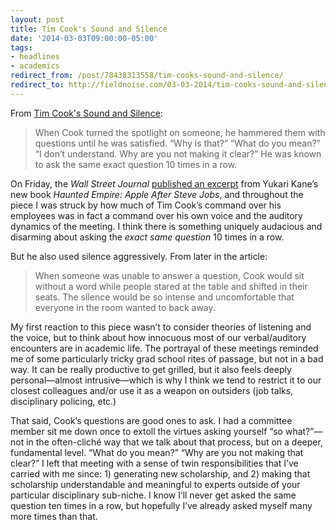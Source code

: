 ```yaml
---
layout: post 
title: Tim Cook's Sound and Silence 
date: '2014-03-03T09:00:00-05:00' 
tags: 
- headlines 
- academics 
redirect_from: /post/78438313558/tim-cooks-sound-and-silence/
redirect_to: http://fieldnoise.com/03-03-2014/tim-cooks-sound-and-silence.html
--- 
```


From [Tim Cook's Sound and Silence](http://online.wsj.comews/articles/SB10001424052702304610404579405420617578250?mod=rss_Technology&mg=reno64-wsj&url=http%3A%2F%2Fonline.wsj.com%2Farticle%2FSB10001424052702304610404579405420617578250.html%3Fmod%3Drss_Technology): 

> When Cook turned the spotlight on someone, he hammered them with questions until he was satisfied. “Why is that?” “What do you mean?” “I don’t understand. Why are you not making it clear?” He was known to ask the same exact question 10 times in a row.

On Friday, the *Wall Street Journal* [published an excerpt](http://d.pr/Udzx) from Yukari Kane’s new book *Haunted Empire: Apple After Steve Jobs*, and throughout the piece I was struck by how much of Tim Cook’s command over his employees was in fact a command over his own voice and the auditory dynamics of the meeting. I think there is something uniquely audacious and disarming about asking the *exact same question* 10 times in a row.

But he also used silence aggressively. From later in the article:

> When someone was unable to answer a question, Cook would sit without a word while people stared at the table and shifted in their seats. The silence would be so intense and uncomfortable that everyone in the room wanted to back away.

My first reaction to this piece wasn’t to consider theories of listening and the voice, but to think about how innocuous most of our verbal/auditory encounters are in academic life. The portrayal of these meetings reminded me of some particularly tricky grad school rites of passage, but not in a bad way. It can be really productive to get grilled, but it also feels deeply personal—almost intrusive—which is why I think we tend to restrict it to our closest colleagues and/or use it as a weapon on outsiders (job talks, disciplinary policing, etc.)

That said, Cook’s questions are good ones to ask. I had a committee member sit me down once to extoll the virtues asking yourself “so what?”—not in the often-cliché way that we talk about that process, but on a deeper, fundamental level. “What do you mean?” “Why are you not making that clear?” I left that meeting with a sense of twin responsibilities that I’ve carried with me since: 1) generating new scholarship, and 2) making that scholarship understandable and meaningful to experts outside of your particular disciplinary sub-niche. I know I’ll never get asked the same question ten times in a row, but hopefully I’ve already asked myself many more times than that.

